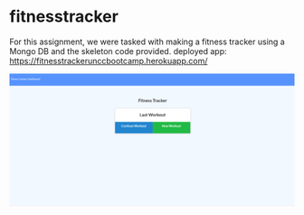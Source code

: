 # fitnesstracker

For this assignment, we were tasked with making a fitness tracker using a Mongo DB and the skeleton code provided.
deployed app: https://fitnesstrackerunccbootcamp.herokuapp.com/

![example](fitnesstracker.PNG)
